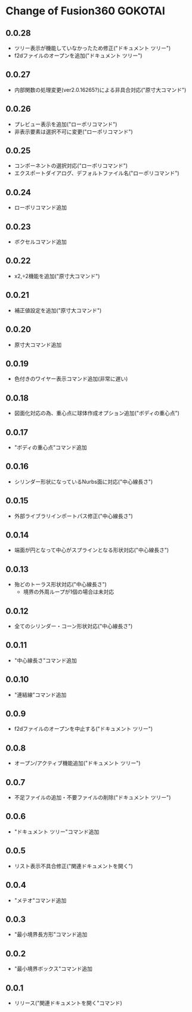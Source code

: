 # Change of Fusion360 GOKOTAI

## 0.0.28
+ ツリー表示が機能していなかったため修正("ドキュメント ツリー")
+ f2dファイルのオープンを追加("ドキュメント ツリー")

## 0.0.27
+ 内部関数の処理変更(ver2.0.16265?)による非具合対応("原寸大コマンド")

## 0.0.26
+ プレビュー表示を追加("ローポリコマンド")
+ 非表示要素は選択不可に変更("ローポリコマンド")

## 0.0.25
+ コンポーネントの選択対応("ローポリコマンド")
+ エクスポートダイアログ、デフォルトファイル名("ローポリコマンド")

## 0.0.24
+ ローポリコマンド追加

## 0.0.23
+ ボクセルコマンド追加

## 0.0.22
+ x2,÷2機能を追加("原寸大コマンド")

## 0.0.21
+ 補正値設定を追加("原寸大コマンド")

## 0.0.20
+ 原寸大コマンド追加

## 0.0.19
+ 色付きのワイヤー表示コマンド追加(非常に遅い)

## 0.0.18
+ 図面化対応の為、重心点に球体作成オプション追加("ボディの重心点")

## 0.0.17
+ "ボディの重心点"コマンド追加

## 0.0.16
+ シリンダー形状になっているNurbs面に対応("中心線長さ")

## 0.0.15
+ 外部ライブラリインポートパス修正("中心線長さ")

## 0.0.14
+ 端面が円となって中心がスプラインとなる形状対応("中心線長さ")

## 0.0.13
+ 殆どのトーラス形状対応("中心線長さ")
  + 境界の外周ループが1個の場合は未対応

## 0.0.12
+ 全てのシリンダー・コーン形状対応("中心線長さ")

## 0.0.11
+ "中心線長さ"コマンド追加

## 0.0.10
+ "連結線"コマンド追加

## 0.0.9
+ f2dファイルのオープンを中止する("ドキュメント ツリー")

## 0.0.8
+ オープン/アクティブ機能追加("ドキュメント ツリー")

## 0.0.7
+ 不足ファイルの追加・不要ファイルの削除("ドキュメント ツリー")

## 0.0.6
+ "ドキュメント ツリー"コマンド追加

## 0.0.5
+ リスト表示不具合修正("関連ドキュメントを開く")

## 0.0.4
+ "メテオ"コマンド追加

## 0.0.3
+ "最小境界長方形"コマンド追加

## 0.0.2
+ "最小境界ボックス"コマンド追加

## 0.0.1
+ リリース("関連ドキュメントを開く"コマンド)